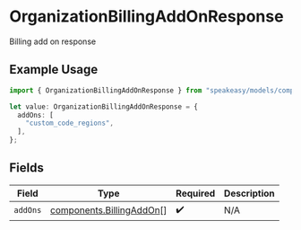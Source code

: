 # OrganizationBillingAddOnResponse

Billing add on response

## Example Usage

```typescript
import { OrganizationBillingAddOnResponse } from "speakeasy/models/components";

let value: OrganizationBillingAddOnResponse = {
  addOns: [
    "custom_code_regions",
  ],
};
```

## Fields

| Field                                                                | Type                                                                 | Required                                                             | Description                                                          |
| -------------------------------------------------------------------- | -------------------------------------------------------------------- | -------------------------------------------------------------------- | -------------------------------------------------------------------- |
| `addOns`                                                             | [components.BillingAddOn](../../models/components/billingaddon.md)[] | :heavy_check_mark:                                                   | N/A                                                                  |